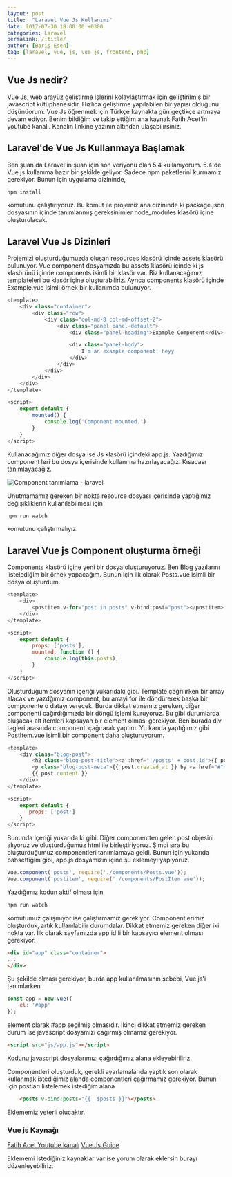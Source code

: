 ```yaml
---
layout: post
title:  "Laravel Vue Js Kullanımı"
date: 2017-07-30 18:00:00 +0300
categories: Laravel
permalink: /:title/
author: [Barış Esen]
tag: [laravel, vue, js, vue js, frontend, php]
---
```


## Vue Js nedir?
Vue Js, web arayüz geliştirme işlerini kolaylaştırmak için geliştirilmiş bir javascript kütüphanesidir. Hızlıca geliştirme yapılabilen bir yapısı olduğunu düşünüorum. Vue Js öğrenmek için Türkçe kaynakta gün geçtikçe artmaya devam ediyor. Benim bildiğim ve takip ettiğim ana kaynak Fatih Acet'in youtube kanalı. Kanalın linkine yazının altından ulaşabilirsiniz.

## Laravel'de Vue Js Kullanmaya Başlamak
Ben şuan da Laravel'in şuan için son veriyonu olan 5.4 kullanıyorum. 5.4'de Vue js kullanıma hazır bir şekilde geliyor. Sadece npm paketlerini kurmamız gerekiyor. Bunun için uygulama dizininde,
```sh
npm install
```
komutunu çalıştırıyoruz. Bu komut ile projemiz ana dizininde ki package.json dosyasının içinde tanımlanmış gereksinimler node_modules klasörü içine oluşturulacak.

## Laravel Vue Js Dizinleri
Projemizi oluşturduğumuzda oluşan resources klasörü içinde assets klasörü bulunuyor. Vue component dosyamızda bu assets klasörü içinde ki js klasörünü içinde components isimli bir klasör var. Biz kullanacağımız templateleri bu klasör içine oluşturabiliriz. Ayrıca components klasörü içinde Example.vue isimli örnek bir kullanımda bulunuyor.

```js
<template>
    <div class="container">
        <div class="row">
            <div class="col-md-8 col-md-offset-2">
                <div class="panel panel-default">
                    <div class="panel-heading">Example Component</div>

                    <div class="panel-body">
                        I'm an example component! heyy
                    </div>
                </div>
            </div>
        </div>
    </div>
</template>

<script>
    export default {
        mounted() {
            console.log('Component mounted.')
        }
    }
</script>
```

Kullanacağımız diğer dosya ise Js klasörü içindeki app.js. Yazdığımız component leri bu dosya içerisinde kullanıma hazırlayacağız. Kısacası tanımlayacağız.

![Component tanımlama - laravel](https://res.cloudinary.com/deuit9vp2/image/upload/v1501425201/barisesencom/laraval-vue/comonents.png)

Unutmamamız gereken bir nokta resource dosyası içerisinde yaptığımız değişikliklerin kullanılabilmesi için
```sh
npm run watch
```
komutunu çalıştırmalıyız.

## Laravel Vue js Component oluşturma örneği
Components klasörü içine yeni bir dosya oluşturuyoruz. Ben Blog yazılarını listelediğim bir örnek yapacağım. Bunun için ilk olarak Posts.vue isimli bir dosya oluşturdum.

```js
<template>
    <div>
        <postitem v-for="post in posts" v-bind:post="post"></postitem>
    </div>
</template>

<script>
    export default {
        props: ['posts'],
        mounted: function () {
            console.log(this.posts);
        }
    }
</script>
```
Oluşturduğum dosyanın içeriği yukarıdaki gibi. Template çağrılırken bir array alacak ve yazdğımız component, bu arrayi for ile döndürerek başka bir componente o datayı verecek. Burda dikkat etmemiz gereken, diğer componenti cağırdığımızda bir döngü işlemi kuruyoruz. Bu gibi durumlarda oluşacak alt itemleri kapsayan bir element olması gerekiyor. Ben burada div tagleri arasında componenti çağırarak yaptım.
Yu
karıda yaptığımız gibi PostItem.vue isimli bir component daha oluşturuyorum.
```js
<template>
    <div class="blog-post">
        <h2 class="blog-post-title"><a :href="'/posts' + post.id">{{ post.title }}</a></h2>
        <p class="blog-post-meta">{{ post.created_at }} by <a href="#">{{ post.user.name}}</a></p>
        {{ post.content }}
    </div>
</template>

<script>
    export default {
       props: ['post']
    }
</script>
```
Bununda içeriği yukarıda ki gibi. Diğer componentten gelen post objesini alıyoruz ve oluşturduğumuz html ile birleştiriyoruz. Şimdi sıra bu oluşturduğumuz componentleri tanımlamaya geldi. Bunun için yukarıda bahsettiğim gibi, app.js dosyamızın içine şu eklemeyi yapıyoruz.
```js
Vue.component('posts', require('./components/Posts.vue'));
Vue.component('postitem', require('./components/PostItem.vue'));
```

Yazdığımız kodun aktif olması için
```sh
npm run watch
```
komutumuz çalışmıyor ise çalıştırmamız gerekiyor. Componentlerimiz oluşturduk, artık kullanılabilir durumdalar. Dikkat etmemiz gereken diğer iki nokta var.
İlk olarak sayfamızda app id li bir kapsayıcı element olması gerekiyor.
```html
<div id="app" class="container">
...
</div>
```
Şu şekilde olması gerekiyor, burda app kullanılmasının sebebi, Vue js'i tanımlarken 
```js
const app = new Vue({
    el: '#app'
});
```
element olarak #app seçilmiş olmasıdır.
İkinci dikkat etmemiz gereken durum ise javascript dosyamızı çağırmış olmamız gerekiyor. 

```html
<script src="js/app.js"></script>
```
Kodunu javascript dosyalarımızı çağırdığımız alana ekleyebiriliriz.

Componentleri oluşturduk, gerekli ayarlamalarıda yaptık son olarak kullanmak istediğimiz alanda componentleri çağırmamız gerekiyor. Bunun için postları listelemek istediğim alana 
```html
    <posts v-bind:posts="{{  $posts }}"></posts>
```
Eklememiz yeterli olucaktır.

### Vue js Kaynağı
[Fatih Acet Youtube kanalı](https://youtu.be/byuboztKw9E?list=PLa3NvhdFWNipwk1KXeUpVQnAiAfuBw4El)
[Vue Js Guide](https://vuejs.org/v2/guide/)

Eklememi istediğiniz kaynaklar var ise yorum olarak eklersin burayı düzenleyebiliriz.
